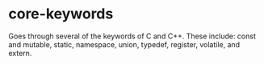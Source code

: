 # core-keywords
Goes through several of the keywords of C and C++.
These include: const and mutable, static, namespace, union, typedef, register, volatile, and extern.
